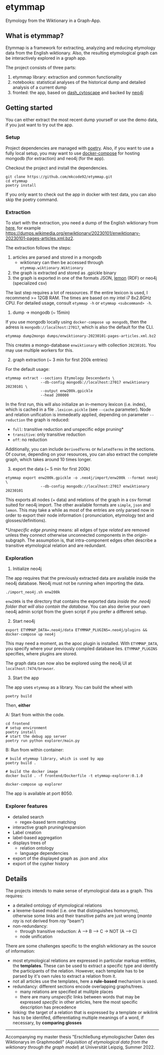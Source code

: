# etymmap

Etymology from the Wiktionary in a Graph-App.

## What is etymmap?

Etymmap is a framework for extracting, analyzing and reducing etymology data from the English wiktionary.
Also, the resulting etymological graph can be interactively explored in a graph app.

The project consists of three parts:

1. etymmap library: extraction and common functionality
2. notebooks: statistical analyses of the historical dump and detailed analysis of a current dump
3. fronted: the app, based on [dash_cytoscape](https://dash.plotly.com/cytoscape) and backed
   by [neo4j](https://neo4j.com/)

## Getting started

You can either extract the most recent dump yourself or use the demo data, if you just want to try out the app.

### Setup

Project dependencies are managed with [poetry](https://python-poetry.org/docs/#installation).
Also, if you want to use a fully local setup, you may want to
use [docker-compose](https://docs.docker.com/compose/install/) for hosting mongodb (for extraction) and neo4j (for the
app).

Checkout the project and install the dependencies.

```
git clone https://github.com/mkcode92/etymmap.git
cd etymmap
poetry install
```
If you only want to check out the app in docker with test data, you can also skip the poetry command.

### Extraction

To start with the extraction, you need a dump of the English wiktionary
from [here](https://dumps.wikimedia.org/enwiktionary/), for example
https://dumps.wikimedia.org/enwiktionary/20230101/enwiktionary-20230101-pages-articles.xml.bz2.

The extraction follows the steps:

1. articles are parsed and stored in a mongodb
    * wiktionary can then be accessed through `etymmap.wiktionary.Wiktionary`
2. the graph is extracted and stored as .gpickle binary
3. the graph is exported in one of the formats JSON, [lemon](https://lemon-model.net/) (RDF) or neo4j (specialized csv)

The last step requires a lot of ressources. If the entire lexicon is used, I recommend >= 12GB RAM.
The times are based on my intel i7 8x2.8GHz CPU.
For detailed usage, consult `etymmap -h` or `etymmap <subcommand> -h`.

1. dump -> mongodb (~ 15min)

If you use mongodb locally using `docker-compose up mongodb`, then the adress is `mongodb://localhost:27017`, which is
also the default for the CLI.

```
etymmap dump2mongo dumps/enwiktionary-20230101-pages-articles.xml.bz2
```

This creates a mongo-database `enwiktionary` with collection `20230101`.
You may use multiple workers for this.

2. graph extraction (~ 3 min for first 200k entries)

For the default usage:

```
etymmap extract --sections Etymology Descendants \
                --db-config mongodb://localhost:27017 enwiktionary 20230101 \
                --output enw200k.gpickle
                --head 200000
```

In the first run, this will also initialize an in-memory lexicon (i.e. index), which is cached in a
file `.lexicon.pickle` (see `--cache` parameter).
Node and relation unification is immedeatly applied, depending on parameter `--reduction` the graph is reduced:

* `full`: transitive reduction and unspecific edge pruning*
* `transitive`: only transitive reduction
* `off`: no reduction

Additionally, you can include `DerivedTerms` or `RelatedTerms` in the sections.
Of course, depending on your resources, you can also extract the complete graph, which takes around 10 times longer.

3. export the data (~ 5 min for first 200k)

```
etymmap export enw200k.gpickle -o .neo4j/import/enw200k --format neo4j \
                --db-config mongodb://localhost:27017 enwiktionary 20230101

```

This exports all nodes (+ data) and relations of the graph in a csv format suited for neo4j import.
The other available formats are `simple`, `json` and `lemon`.
This may take a while as most of the entries are only parsed now in order to export their node information (
pronunciation, etymology text and glosses/definitions).

*_Unspecific edge pruning_ means: all edges of type _related_ are removed unless they connect otherwise unconnected
components in the _origin_-subgraph.
The assumption is, that intra-component edges often describe a transitive etymological relation and are redundant.

### Exploration
1. Initialize neo4j

The app requires that the previously extracted data are available inside the neo4j database.
Neo4j must not be running when importing the data.
```
./import_neo4j.sh enw200k
```
`enw200k` is the directory that contains the exported data _inside the .neo4j folder that will also contain the database_.
You can also derive your own neo4j admin script from the given script if you prefer a different setup.

2. Start neo4j
```
export ETYMMAP_DATA=.neo4j/data ETYMMAP_PLUGINS=.neo4j/plugins && docker-compose up neo4j
```
This may need a moment, as the apoc plugin is installed.
With `ETYMMAP_DATA`, you specify where your previously compiled database lies.
`ETYMMAP_PLUGINS` specifies, where plugins are stored.

The graph data can now also be explored using the neo4j UI at `localhost:7474/browser`.

3. Start the app

The app uses `etymmap` as a library. You can build the wheel with
```
poetry build
```

Then, **either**

A: Start from within the code.
```
cd frontend
# setup environment
poetry install
# start the debug app server
poetry run python explorer/main.py
```

B: Run from within container:
```
# build etymmap library, which is used by app
poetry build . 

# build the docker image
docker build . -f frontend/Dockerfile -t etymmap-explorer:0.1.0

docker-compose up explorer
```

The app is available at port 8050.

### Explorer features
* detailed search
  * regex-based term matching
* interactive graph pruning/expansion
* Label creation
* label-based aggregation
* displays trees of
  * relation ontology
  * language dependencies
* export of the displayed graph as .json and .xlsx
* export of the cypher history

## Details

The projects intends to make sense of etymological data as a graph.
This requires:

* a detailed ontology of etymological relations
* a lexeme-based model (i.e. one that distinguishes homonyms), otherwise some links and their transitive paths are just
  wrong (_manta ray_ is not derived from _ray_ "beam")
* non-redundancy:
    * through transitive reduction: A --> B --> C -> NOT (A --> C)
    * node unification

There are some challenges specific to the english wiktionary as the source of information:

* most etymological relations are expressed in particular markup entities, the **templates**.
  These can be used to extract a specific type and identify the participants of the relation.
  However, each template has to be parsed by it's own rules to extract a relation from it.
* not all articles use the templates, here a **rule-based** mechanism is used.
* redundancy: different sections encode overlapping graphs/trees.
    * many relations are specified at mulitple places
    * there are many _unspecific_ links between words that may be expressed _specific_ in other articles, here the most
      specific description has precedence
* linking: the target of a relation that is expressed by a template or wikilink has to be identifed, differentiating
  multiple meanings of a word, if necessary, by **comparing glosses**

----

Accompanying my master thesis "Erschließung etymologischer Daten des
Wiktionarys im Graphmodell" (_Aquisition of etymological data from the wiktionary through the graph model_) at
Universität Leipzig, Summer 2022.
